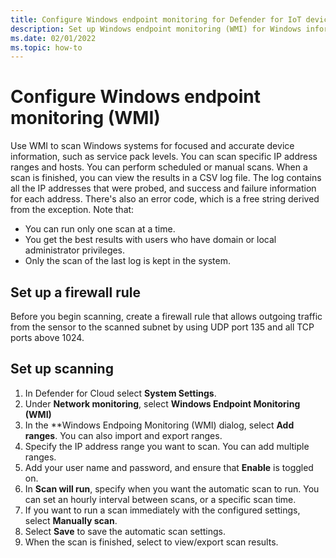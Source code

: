 ```yaml
---
title: Configure Windows endpoint monitoring for Defender for IoT devices
description: Set up Windows endpoint monitoring (WMI) for Windows information on devices.
ms.date: 02/01/2022
ms.topic: how-to
---
```



# Configure Windows endpoint monitoring (WMI)

Use WMI to scan Windows systems for focused and accurate device information, such as service pack levels. You can scan specific IP address ranges and hosts. You can perform scheduled or manual scans. When a scan is finished, you can view the results in a CSV log file. The log contains all the IP addresses that were probed, and success and failure information for each address. There's also an error code, which is a free string derived from the exception.  Note that:

- You can run only one scan at a time.
- You get the best results with users who have domain or local administrator privileges.
- Only the scan of the last log is kept in the system.


## Set up a firewall rule

Before you begin scanning, create a firewall rule that allows outgoing traffic from the sensor to the scanned subnet by using UDP port 135 and all TCP ports above 1024.


## Set up scanning

1. In Defender for Cloud select **System Settings**.
1. Under **Network monitoring**, select **Windows Endpoint Monitoring (WMI)**
1. In the **Windows Endpoing Monitoring (WMI) dialog, select **Add ranges**. You can also import and export ranges.
1. Specify the IP address range you want to scan. You can add multiple ranges.
1. Add your user name and password, and ensure that **Enable** is toggled on.
1. In **Scan will run**, specify when you want the automatic scan to run. You can set an hourly interval between scans, or a specific scan time.
1. If you want to run a scan immediately with the configured settings, select **Manually scan**.
1. Select **Save** to save the automatic scan settings.
1. When the scan is finished, select to view/export scan results.

